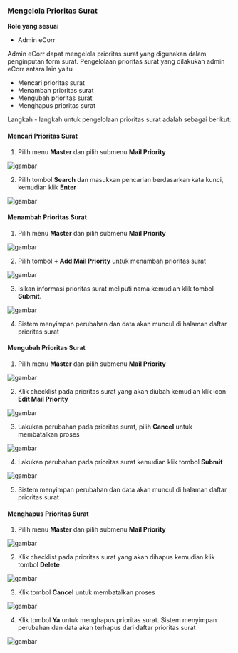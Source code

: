 ###	**Mengelola Prioritas Surat**

**Role yang sesuai**

- Admin eCorr

Admin eCorr dapat mengelola prioritas surat yang digunakan dalam penginputan form surat. Pengelolaan prioritas surat yang dilakukan admin eCorr antara lain yaitu

- Mencari prioritas surat
- Menambah prioritas surat
- Mengubah prioritas surat
- Menghapus prioritas surat

Langkah - langkah untuk pengelolaan prioritas surat adalah sebagai berikut:

#### **Mencari Prioritas Surat**

1.    Pilih menu **Master** dan pilih submenu **Mail Priority**

![gambar](SC_DataMaster/DM44.png)

2.    Pilih tombol **Search** dan masukkan pencarian berdasarkan kata kunci, kemudian klik **Enter**

![gambar](SC_DataMaster/DM45.png)

#### **Menambah Prioritas Surat**

1.    Pilih menu **Master** dan pilih submenu **Mail Priority**

![gambar](SC_DataMaster/DM46.png)

2.    Pilih tombol **+ Add Mail Priority** untuk menambah prioritas surat

![gambar](SC_DataMaster/DM47.png)

3.    Isikan informasi prioritas surat meliputi nama kemudian klik tombol **Submit.**

![gambar](SC_DataMaster/DM48.png)

4.    Sistem menyimpan perubahan dan data akan muncul di halaman daftar prioritas surat


#### **Mengubah Prioritas Surat**

1.    Pilih menu **Master** dan pilih submenu **Mail Priority**

![gambar](SC_DataMaster/DM49.png)

2.    Klik checklist pada prioritas surat yang akan diubah kemudian klik icon **Edit Mail Priority**

![gambar](SC_DataMaster/DM50.png)

3.    Lakukan perubahan pada prioritas surat, pilih **Cancel** untuk membatalkan proses

![gambar](SC_DataMaster/DM51.png)

4.    Lakukan perubahan pada prioritas surat kemudian klik tombol **Submit**

![gambar](SC_DataMaster/DM52.png)

5.    Sistem menyimpan perubahan dan data akan muncul di halaman daftar prioritas surat


#### **Menghapus Prioritas Surat**

1.    Pilih menu **Master** dan pilih submenu **Mail Priority**

![gambar](SC_DataMaster/DM53.png)

2.    Klik checklist pada prioritas surat yang akan dihapus kemudian klik tombol **Delete**

![gambar](SC_DataMaster/DM54.png)

3.    Klik tombol **Cancel** untuk membatalkan proses

![gambar](SC_DataMaster/DM55.png)

4.    Klik tombol **Ya** untuk menghapus prioritas surat. Sistem menyimpan perubahan dan data akan terhapus dari daftar prioritas surat

![gambar](SC_DataMaster/DM56.png)
